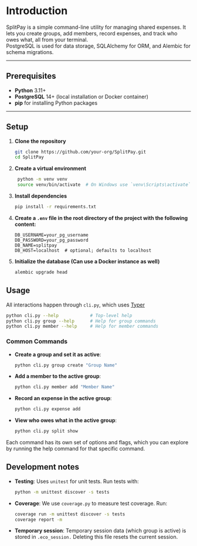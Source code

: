 # Introduction
SplitPay is a simple command-line utility for managing shared expenses.
It lets you create groups, add members, record expenses, and track who
owes what, all from your terminal.  
PostgreSQL is used for data storage, SQLAlchemy for ORM, and Alembic for
schema migrations.

---

## Prerequisites

- **Python** 3.11+  
- **PostgreSQL** 14+ (local installation or Docker container)  
- **pip** for installing Python packages

---

## Setup

1. **Clone the repository**

   ```bash
   git clone https://github.com/your-org/SplitPay.git
   cd SplitPay
   ```
2. **Create a virtual environment**

   ```bash
    python -m venv venv
    source venv/bin/activate  # On Windows use `venv\Scripts\activate`
    ```
3. **Install dependencies**

   ```bash
   pip install -r requirements.txt
   ```
4. **Create a `.env` file in the root directory of the project with the following content:**
    ```plaintext
    DB_USERNAME=your_pg_username
    DB_PASSWORD=your_pg_password
    DB_NAME=splitpay
    DB_HOST=localhost  # optional; defaults to localhost
    ```
5. **Initialize the database (Can use a Docker instance as well)**
    ```bash
    alembic upgrade head
    ```
## Usage
All interactions happen through `cli.py`, which uses [Typer](https://typer.tiangolo.com/)
```bash
python cli.py --help            # Top‑level help
python cli.py group --help      # Help for group commands
python cli.py member --help     # Help for member commands
```
### Common Commands
- **Create a group and set it as active**:
    ```bash
    python cli.py group create "Group Name"
    ```
- **Add a member to the active group**:
    ```bash
    python cli.py member add "Member Name"
    ```
- **Record an expense in the active group**:
    ```bash
    python cli.py expense add
   ```
- **View who owes what in the active group**:
    ```bash
    python cli.py split show
    ```
Each command has its own set of options and flags, which you can explore
by running the help command for that specific command.

## Development notes
- **Testing**: Uses `unitest` for unit tests. Run tests with:
    ```bash
    python -m unittest discover -s tests
    ```
- **Coverage**: We use `coverage.py` to measure test coverage. Run:
    ```bash
    coverage run -m unittest discover -s tests
    coverage report -m
    ```
- **Temporary session**: Temporary session data (which group is active) is stored in `.eco_session.` Deleting this file resets the current session.


  

   



